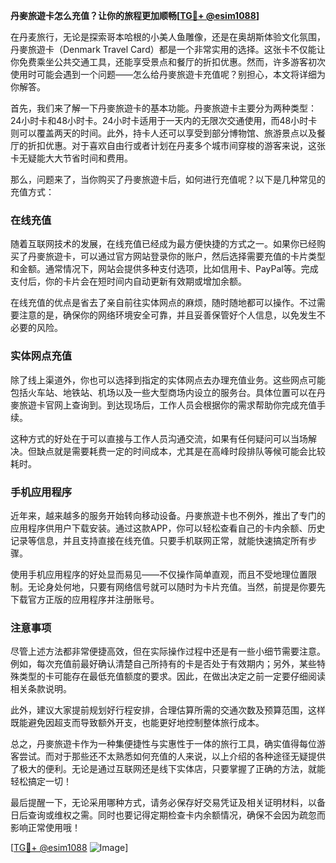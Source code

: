 **丹麥旅遊卡怎么充值？让你的旅程更加顺畅[[TG💪+ @esim1088](https://t.me/s/esim1088)]**

在丹麦旅行，无论是探索哥本哈根的小美人鱼雕像，还是在奥胡斯体验文化氛围，丹麥旅遊卡（Denmark Travel Card）都是一个非常实用的选择。这张卡不仅能让你免费乘坐公共交通工具，还能享受景点和餐厅的折扣优惠。然而，许多游客初次使用时可能会遇到一个问题——怎么给丹麥旅遊卡充值呢？别担心，本文将详细为你解答。

首先，我们来了解一下丹麥旅遊卡的基本功能。丹麥旅遊卡主要分为两种类型：24小时卡和48小时卡。24小时卡适用于一天内的无限次交通使用，而48小时卡则可以覆盖两天的时间。此外，持卡人还可以享受到部分博物馆、旅游景点以及餐厅的折扣优惠。对于喜欢自由行或者计划在丹麦多个城市间穿梭的游客来说，这张卡无疑能大大节省时间和费用。

那么，问题来了，当你购买了丹麥旅遊卡后，如何进行充值呢？以下是几种常见的充值方式：

### 在线充值

随着互联网技术的发展，在线充值已经成为最方便快捷的方式之一。如果你已经购买了丹麥旅遊卡，可以通过官方网站登录你的账户，然后选择需要充值的卡片类型和金额。通常情况下，网站会提供多种支付选项，比如信用卡、PayPal等。完成支付后，你的卡片会在短时间内自动更新有效期或增加余额。

在线充值的优点是省去了亲自前往实体网点的麻烦，随时随地都可以操作。不过需要注意的是，确保你的网络环境安全可靠，并且妥善保管好个人信息，以免发生不必要的风险。

### 实体网点充值

除了线上渠道外，你也可以选择到指定的实体网点去办理充值业务。这些网点可能包括火车站、地铁站、机场以及一些大型商场内设立的服务台。具体位置可以在丹麥旅遊卡官网上查询到。到达现场后，工作人员会根据你的需求帮助你完成充值手续。

这种方式的好处在于可以直接与工作人员沟通交流，如果有任何疑问可以当场解决。但缺点就是需要耗费一定的时间成本，尤其是在高峰时段排队等候可能会比较耗时。

### 手机应用程序

近年来，越来越多的服务开始转向移动设备。丹麥旅遊卡也不例外，推出了专门的应用程序供用户下载安装。通过这款APP，你可以轻松查看自己的卡内余额、历史记录等信息，并且支持直接在线充值。只要手机联网正常，就能快速搞定所有步骤。

使用手机应用程序的好处显而易见——不仅操作简单直观，而且不受地理位置限制。无论身处何地，只要有网络信号就可以随时为卡片充值。当然，前提是你要先下载官方正版的应用程序并注册账号。

### 注意事项

尽管上述方法都非常便捷高效，但在实际操作过程中还是有一些小细节需要注意。例如，每次充值前最好确认清楚自己所持有的卡是否处于有效期内；另外，某些特殊类型的卡可能存在最低充值额度的要求。因此，在做出决定之前一定要仔细阅读相关条款说明。

此外，建议大家提前规划好行程安排，合理估算所需的交通次数及预算范围，这样既能避免因超支而导致额外开支，也能更好地控制整体旅行成本。

总之，丹麥旅遊卡作为一种集便捷性与实惠性于一体的旅行工具，确实值得每位游客尝试。而对于那些还不太熟悉如何充值的人来说，以上介绍的各种途径无疑提供了极大的便利。无论是通过互联网还是线下实体店，只要掌握了正确的方法，就能轻松搞定一切！

最后提醒一下，无论采用哪种方式，请务必保存好交易凭证及相关证明材料，以备日后查询或维权之需。同时也要记得定期检查卡内余额情况，确保不会因为疏忽而影响正常使用哦！

[[TG💪+ @esim1088](https://t.me/s/esim1088) ![Image](https://i.postimg.cc/4NQfJmqS/Snipaste-2025-05-13-00-14-12.png)]